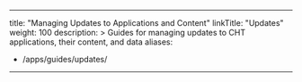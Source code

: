 ---
title: "Managing Updates to Applications and Content"
linkTitle: "Updates"
weight: 100
description: >
  Guides for managing updates to CHT applications, their content, and data
aliases:
   - /apps/guides/updates/
----